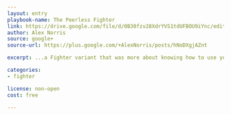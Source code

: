 ```yaml
---
layout: entry
playbook-name: The Peerless Fighter
link: https://drive.google.com/file/d/0B30fzv28XdrYVS1tdUFBOU9iYnc/edit
author: Alex Norris
source: google+
source-url: https://plus.google.com/+AlexNorris/posts/hNoDXgjAZnt

excerpt: ...a Fighter variant that was more about knowing how to use your gear than about being strong or having a special sword...

categories:
- fighter

license: non-open
cost: free

---
```

